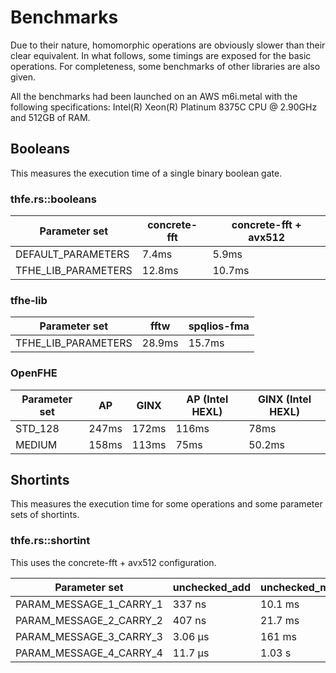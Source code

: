 # Benchmarks

Due to their nature, homomorphic operations are obviously slower than their clear equivalent.
In what follows, some timings are exposed for the basic operations. For completeness, some 
benchmarks of other libraries are also given. 

All the benchmarks had been launched on an AWS m6i.metal with the following specifications:
Intel(R) Xeon(R) Platinum 8375C CPU @ 2.90GHz and 512GB of RAM. 

## Booleans
This measures the execution time of a single binary boolean gate.

### thfe.rs::booleans

| Parameter set | concrete-fft | concrete-fft + avx512 |
| --- | --- | --- |
| DEFAULT_PARAMETERS | 7.4ms | 5.9ms |
| TFHE_LIB_PARAMETERS | 12.8ms | 10.7ms |

### tfhe-lib

| Parameter set  | fftw | spqlios-fma|
| --- | --- | --- |
| TFHE_LIB_PARAMETERS | 28.9ms | 15.7ms |

### OpenFHE

| Parameter set  | AP | GINX | AP (Intel HEXL) | GINX (Intel HEXL) |
| --- | --- | --- | --- | --- |
| STD_128 | 247ms | 172ms | 116ms | 78ms |
| MEDIUM | 158ms | 113ms | 75ms | 50.2ms |

## Shortints
This measures the execution time for some operations and some parameter sets of shortints. 

### thfe.rs::shortint
This uses the concrete-fft + avx512 configuration.


| Parameter set                    | unchecked_add  |  unchecked_mul_lsb       |  keyswitch_programmable_bootstrap     |
| ---                     | ---            | ---                      | ---                      |
| PARAM_MESSAGE_1_CARRY_1 | 337 ns         | 10.1 ms                  | 9.91 ms                   |
| PARAM_MESSAGE_2_CARRY_2 | 407 ns         | 21.7 ms                  | 21.4 ms                    |
| PARAM_MESSAGE_3_CARRY_3 | 3.06 µs        | 161  ms                  | 159 ms                     |
| PARAM_MESSAGE_4_CARRY_4 | 11.7 µs        | 1.03 s                   | 956 ms                     |